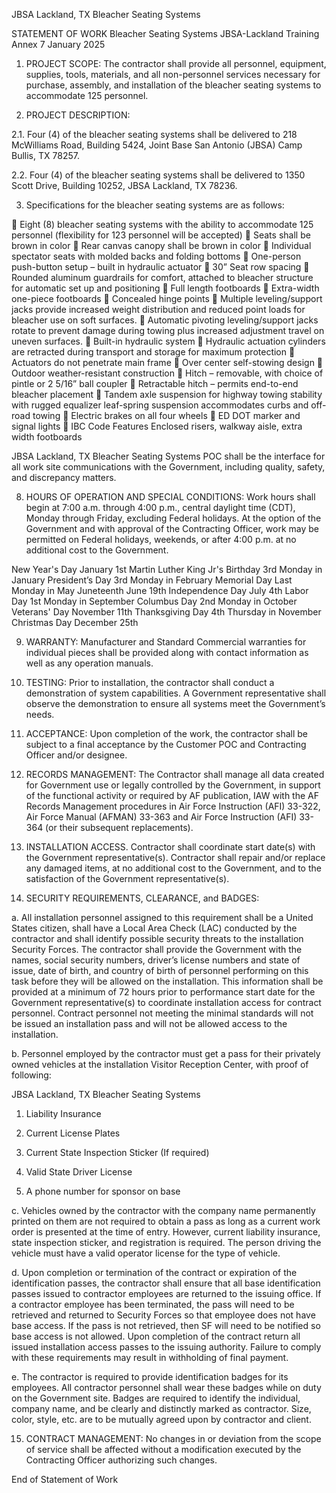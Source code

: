 JBSA Lackland, TX Bleacher Seating Systems 

 STATEMENT OF WORK Bleacher Seating Systems JBSA-Lackland Training Annex 7 January 2025 

1. PROJECT SCOPE: The contractor shall provide all personnel, equipment, supplies, tools, materials, and all non-personnel services necessary for purchase, assembly, and installation of the bleacher seating systems to accommodate 125 personnel. 

2. PROJECT DESCRIPTION: 

 2.1. Four (4) of the bleacher seating systems shall be delivered to 218 McWilliams Road, Building 5424, Joint Base San Antonio (JBSA) Camp Bullis, TX 78257. 

 2.2. Four (4) of the bleacher seating systems shall be delivered to 1350 Scott Drive, Building 10252, JBSA Lackland, TX 78236. 

3. Specifications for the bleacher seating systems are as follows: 

  Eight (8) bleacher seating systems with the ability to accommodate 125 personnel (flexibility for 123 personnel will be accepted)  Seats shall be brown in color  Rear canvas canopy shall be brown in color  Individual spectator seats with molded backs and folding bottoms  One-person push-button setup – built in hydraulic actuator  30” Seat row spacing  Rounded aluminum guardrails for comfort, attached to bleacher structure for automatic set up and positioning  Full length footboards  Extra-width one-piece footboards  Concealed hinge points  Multiple leveling/support jacks provide increased weight distribution and reduced point loads for bleacher use on soft surfaces.  Automatic pivoting leveling/support jacks rotate to prevent damage during towing plus increased adjustment travel on uneven surfaces.  Built-in hydraulic system  Hydraulic actuation cylinders are retracted during transport and storage for maximum protection  Actuators do not penetrate main frame  Over center self-stowing design  Outdoor weather-resistant construction  Hitch – removable, with choice of pintle or 2 5/16” ball coupler  Retractable hitch – permits end-to-end bleacher placement  Tandem axle suspension for highway towing stability with rugged equalizer leaf-spring suspension accommodates curbs and off-road towing  Electric brakes on all four wheels  ED DOT marker and signal lights  IBC Code Features Enclosed risers, walkway aisle, extra width footboards 



JBSA Lackland, TX Bleacher Seating Systems POC shall be the interface for all work site communications with the Government, including quality, safety, and discrepancy matters. 

8. HOURS OF OPERATION AND SPECIAL CONDITIONS: Work hours shall begin at 7:00 a.m. through 4:00 p.m., central daylight time (CDT), Monday through Friday, excluding Federal holidays. At the option of the Government and with approval of the Contracting Officer, work may be permitted on Federal holidays, weekends, or after 4:00 p.m. at no additional cost to the Government. 

 New Year's Day January 1st Martin Luther King Jr's Birthday 3rd Monday in January President’s Day 3rd Monday in February Memorial Day Last Monday in May Juneteenth June 19th Independence Day July 4th Labor Day 1st Monday in September Columbus Day 2nd Monday in October Veterans' Day November 11th Thanksgiving Day 4th Thursday in November Christmas Day December 25th 

9. WARRANTY: Manufacturer and Standard Commercial warranties for individual pieces shall be provided along with contact information as well as any operation manuals. 

10. TESTING: Prior to installation, the contractor shall conduct a demonstration of system capabilities. A Government representative shall observe the demonstration to ensure all systems meet the Government’s needs. 

11. ACCEPTANCE: Upon completion of the work, the contractor shall be subject to a final acceptance by the Customer POC and Contracting Officer and/or designee. 

12. RECORDS MANAGEMENT: The Contractor shall manage all data created for Government use or legally controlled by the Government, in support of the functional activity or required by AF publication, IAW with the AF Records Management procedures in Air Force Instruction (AFI) 33-322, Air Force Manual (AFMAN) 33-363 and Air Force Instruction (AFI) 33-364 (or their subsequent replacements). 

13. INSTALLATION ACCESS. Contractor shall coordinate start date(s) with the Government representative(s). Contractor shall repair and/or replace any damaged items, at no additional cost to the Government, and to the satisfaction of the Government representative(s). 

14. SECURITY REQUIREMENTS, CLEARANCE, and BADGES: 

 a. All installation personnel assigned to this requirement shall be a United States citizen, shall have a Local Area Check (LAC) conducted by the contractor and shall identify possible security threats to the installation Security Forces. The contractor shall provide the Government with the names, social security numbers, driver’s license numbers and state of issue, date of birth, and country of birth of personnel performing on this task before they will be allowed on the installation. This information shall be provided at a minimum of 72 hours prior to performance start date for the Government representative(s) to coordinate installation access for contract personnel. Contract personnel not meeting the minimal standards will not be issued an installation pass and will not be allowed access to the installation. 

 b. Personnel employed by the contractor must get a pass for their privately owned vehicles at the installation Visitor Reception Center, with proof of following: 


JBSA Lackland, TX Bleacher Seating Systems 

1. Liability Insurance 

2. Current License Plates 

3. Current State Inspection Sticker (If required) 

4. Valid State Driver License 

5. A phone number for sponsor on base 

 c. Vehicles owned by the contractor with the company name permanently printed on them are not required to obtain a pass as long as a current work order is presented at the time of entry. However, current liability insurance, state inspection sticker, and registration is required. The person driving the vehicle must have a valid operator license for the type of vehicle. 

 d. Upon completion or termination of the contract or expiration of the identification passes, the contractor shall ensure that all base identification passes issued to contractor employees are returned to the issuing office. If a contractor employee has been terminated, the pass will need to be retrieved and returned to Security Forces so that employee does not have base access. If the pass is not retrieved, then SF will need to be notified so base access is not allowed. Upon completion of the contract return all issued installation access passes to the issuing authority. Failure to comply with these requirements may result in withholding of final payment. 

 e. The contractor is required to provide identification badges for its employees. All contractor personnel shall wear these badges while on duty on the Government site. Badges are required to identify the individual, company name, and be clearly and distinctly marked as contractor. Size, color, style, etc. are to be mutually agreed upon by contractor and client. 

15. CONTRACT MANAGEMENT: No changes in or deviation from the scope of service shall be affected without a modification executed by the Contracting Officer authorizing such changes. 

 End of Statement of Work 



